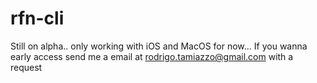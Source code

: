 # rfn-cli

Still on alpha.. only working with iOS and MacOS for now... 
If you wanna early access send me a email at <rodrigo.tamiazzo@gmail.com> with a request

